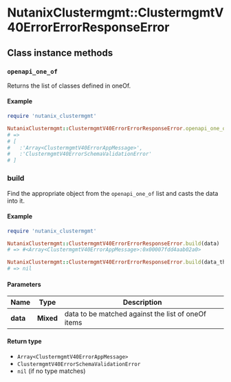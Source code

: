 # NutanixClustermgmt::ClustermgmtV40ErrorErrorResponseError

## Class instance methods

### `openapi_one_of`

Returns the list of classes defined in oneOf.

#### Example

```ruby
require 'nutanix_clustermgmt'

NutanixClustermgmt::ClustermgmtV40ErrorErrorResponseError.openapi_one_of
# =>
# [
#   :'Array<ClustermgmtV40ErrorAppMessage>',
#   :'ClustermgmtV40ErrorSchemaValidationError'
# ]
```

### build

Find the appropriate object from the `openapi_one_of` list and casts the data into it.

#### Example

```ruby
require 'nutanix_clustermgmt'

NutanixClustermgmt::ClustermgmtV40ErrorErrorResponseError.build(data)
# => #<Array<ClustermgmtV40ErrorAppMessage>:0x00007fdd4aab02a0>

NutanixClustermgmt::ClustermgmtV40ErrorErrorResponseError.build(data_that_doesnt_match)
# => nil
```

#### Parameters

| Name | Type | Description |
| ---- | ---- | ----------- |
| **data** | **Mixed** | data to be matched against the list of oneOf items |

#### Return type

- `Array<ClustermgmtV40ErrorAppMessage>`
- `ClustermgmtV40ErrorSchemaValidationError`
- `nil` (if no type matches)

